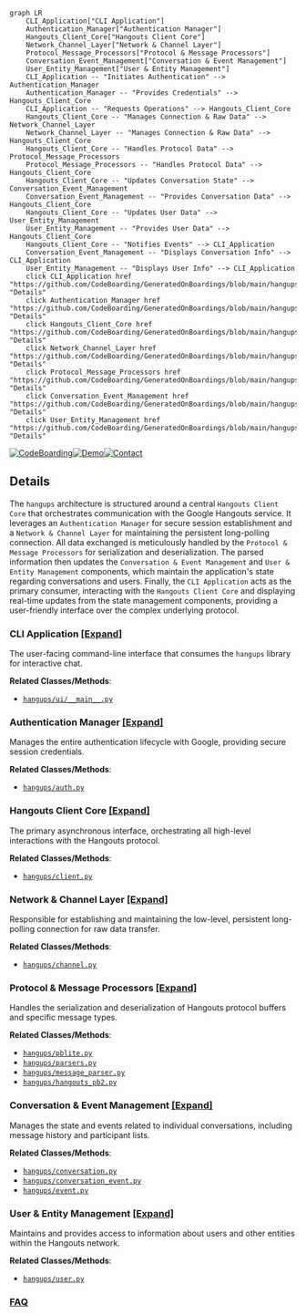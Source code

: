 ```mermaid
graph LR
    CLI_Application["CLI Application"]
    Authentication_Manager["Authentication Manager"]
    Hangouts_Client_Core["Hangouts Client Core"]
    Network_Channel_Layer["Network & Channel Layer"]
    Protocol_Message_Processors["Protocol & Message Processors"]
    Conversation_Event_Management["Conversation & Event Management"]
    User_Entity_Management["User & Entity Management"]
    CLI_Application -- "Initiates Authentication" --> Authentication_Manager
    Authentication_Manager -- "Provides Credentials" --> Hangouts_Client_Core
    CLI_Application -- "Requests Operations" --> Hangouts_Client_Core
    Hangouts_Client_Core -- "Manages Connection & Raw Data" --> Network_Channel_Layer
    Network_Channel_Layer -- "Manages Connection & Raw Data" --> Hangouts_Client_Core
    Hangouts_Client_Core -- "Handles Protocol Data" --> Protocol_Message_Processors
    Protocol_Message_Processors -- "Handles Protocol Data" --> Hangouts_Client_Core
    Hangouts_Client_Core -- "Updates Conversation State" --> Conversation_Event_Management
    Conversation_Event_Management -- "Provides Conversation Data" --> Hangouts_Client_Core
    Hangouts_Client_Core -- "Updates User Data" --> User_Entity_Management
    User_Entity_Management -- "Provides User Data" --> Hangouts_Client_Core
    Hangouts_Client_Core -- "Notifies Events" --> CLI_Application
    Conversation_Event_Management -- "Displays Conversation Info" --> CLI_Application
    User_Entity_Management -- "Displays User Info" --> CLI_Application
    click CLI_Application href "https://github.com/CodeBoarding/GeneratedOnBoardings/blob/main/hangups/CLI_Application.md" "Details"
    click Authentication_Manager href "https://github.com/CodeBoarding/GeneratedOnBoardings/blob/main/hangups/Authentication_Manager.md" "Details"
    click Hangouts_Client_Core href "https://github.com/CodeBoarding/GeneratedOnBoardings/blob/main/hangups/Hangouts_Client_Core.md" "Details"
    click Network_Channel_Layer href "https://github.com/CodeBoarding/GeneratedOnBoardings/blob/main/hangups/Network_Channel_Layer.md" "Details"
    click Protocol_Message_Processors href "https://github.com/CodeBoarding/GeneratedOnBoardings/blob/main/hangups/Protocol_Message_Processors.md" "Details"
    click Conversation_Event_Management href "https://github.com/CodeBoarding/GeneratedOnBoardings/blob/main/hangups/Conversation_Event_Management.md" "Details"
    click User_Entity_Management href "https://github.com/CodeBoarding/GeneratedOnBoardings/blob/main/hangups/User_Entity_Management.md" "Details"
```

[![CodeBoarding](https://img.shields.io/badge/Generated%20by-CodeBoarding-9cf?style=flat-square)](https://github.com/CodeBoarding/GeneratedOnBoardings)[![Demo](https://img.shields.io/badge/Try%20our-Demo-blue?style=flat-square)](https://www.codeboarding.org/demo)[![Contact](https://img.shields.io/badge/Contact%20us%20-%20contact@codeboarding.org-lightgrey?style=flat-square)](mailto:contact@codeboarding.org)

## Details

The `hangups` architecture is structured around a central `Hangouts Client Core` that orchestrates communication with the Google Hangouts service. It leverages an `Authentication Manager` for secure session establishment and a `Network & Channel Layer` for maintaining the persistent long-polling connection. All data exchanged is meticulously handled by the `Protocol & Message Processors` for serialization and deserialization. The parsed information then updates the `Conversation & Event Management` and `User & Entity Management` components, which maintain the application's state regarding conversations and users. Finally, the `CLI Application` acts as the primary consumer, interacting with the `Hangouts Client Core` and displaying real-time updates from the state management components, providing a user-friendly interface over the complex underlying protocol.

### CLI Application [[Expand]](./CLI_Application.md)
The user-facing command-line interface that consumes the `hangups` library for interactive chat.


**Related Classes/Methods**:

- <a href="https://github.com/tdryer/hangups/blob/master/hangups/ui/__main__.py" target="_blank" rel="noopener noreferrer">`hangups/ui/__main__.py`</a>


### Authentication Manager [[Expand]](./Authentication_Manager.md)
Manages the entire authentication lifecycle with Google, providing secure session credentials.


**Related Classes/Methods**:

- <a href="https://github.com/tdryer/hangups/blob/master/hangups/auth.py" target="_blank" rel="noopener noreferrer">`hangups/auth.py`</a>


### Hangouts Client Core [[Expand]](./Hangouts_Client_Core.md)
The primary asynchronous interface, orchestrating all high-level interactions with the Hangouts protocol.


**Related Classes/Methods**:

- <a href="https://github.com/tdryer/hangups/blob/master/hangups/client.py" target="_blank" rel="noopener noreferrer">`hangups/client.py`</a>


### Network & Channel Layer [[Expand]](./Network_Channel_Layer.md)
Responsible for establishing and maintaining the low-level, persistent long-polling connection for raw data transfer.


**Related Classes/Methods**:

- <a href="https://github.com/tdryer/hangups/blob/master/hangups/channel.py" target="_blank" rel="noopener noreferrer">`hangups/channel.py`</a>


### Protocol & Message Processors [[Expand]](./Protocol_Message_Processors.md)
Handles the serialization and deserialization of Hangouts protocol buffers and specific message types.


**Related Classes/Methods**:

- <a href="https://github.com/tdryer/hangups/blob/master/hangups/pblite.py" target="_blank" rel="noopener noreferrer">`hangups/pblite.py`</a>
- <a href="https://github.com/tdryer/hangups/blob/master/hangups/parsers.py" target="_blank" rel="noopener noreferrer">`hangups/parsers.py`</a>
- <a href="https://github.com/tdryer/hangups/blob/master/hangups/message_parser.py" target="_blank" rel="noopener noreferrer">`hangups/message_parser.py`</a>
- <a href="https://github.com/tdryer/hangups/blob/master/hangups/hangouts_pb2.py" target="_blank" rel="noopener noreferrer">`hangups/hangouts_pb2.py`</a>


### Conversation & Event Management [[Expand]](./Conversation_Event_Management.md)
Manages the state and events related to individual conversations, including message history and participant lists.


**Related Classes/Methods**:

- <a href="https://github.com/tdryer/hangups/blob/master/hangups/conversation.py" target="_blank" rel="noopener noreferrer">`hangups/conversation.py`</a>
- <a href="https://github.com/tdryer/hangups/blob/master/hangups/conversation_event.py" target="_blank" rel="noopener noreferrer">`hangups/conversation_event.py`</a>
- <a href="https://github.com/tdryer/hangups/blob/master/hangups/event.py" target="_blank" rel="noopener noreferrer">`hangups/event.py`</a>


### User & Entity Management [[Expand]](./User_Entity_Management.md)
Maintains and provides access to information about users and other entities within the Hangouts network.


**Related Classes/Methods**:

- <a href="https://github.com/tdryer/hangups/blob/master/hangups/user.py" target="_blank" rel="noopener noreferrer">`hangups/user.py`</a>




### [FAQ](https://github.com/CodeBoarding/GeneratedOnBoardings/tree/main?tab=readme-ov-file#faq)